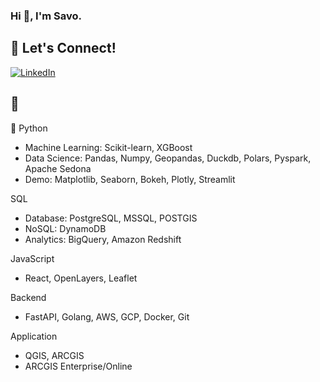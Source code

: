 ### Hi 👋, I'm Savo.  


## 🔗 Let's Connect!
<a href="https://www.linkedin.com/in/savasalturk/" target="_blank"><img alt="LinkedIn" src="https://img.shields.io/badge/linkedin-%230077B5.svg?&style=for-the-badge&logo=linkedin&logoColor=white" /></a>

## 🔨 

🐍 Python
- Machine Learning: Scikit-learn, XGBoost
- Data Science: Pandas, Numpy, Geopandas, Duckdb, Polars, Pyspark, Apache Sedona
- Demo: Matplotlib, Seaborn, Bokeh, Plotly, Streamlit


SQL 
- Database: PostgreSQL, MSSQL, POSTGIS
- NoSQL: DynamoDB
- Analytics: BigQuery, Amazon Redshift

JavaScript
- React, OpenLayers, Leaflet


Backend
- FastAPI, Golang, AWS, GCP, Docker, Git




Application
- QGIS, ARCGIS
- ARCGIS Enterprise/Online

<!--
**savasalturk/savasalturk** is a ✨ _special_ ✨ repository because its `README.md` (this file) appears on your GitHub profile.

Here are some ideas to get you started:

- 🔭 I’m currently working on ...
- 🌱 I’m currently learning ...
- 👯 I’m looking to collaborate on ...
- 🤔 I’m looking for help with ...
- 💬 Ask me about ...
- 📫 How to reach me: ...
- 😄 Pronouns: ...
- ⚡ Fun fact: ...
-->
